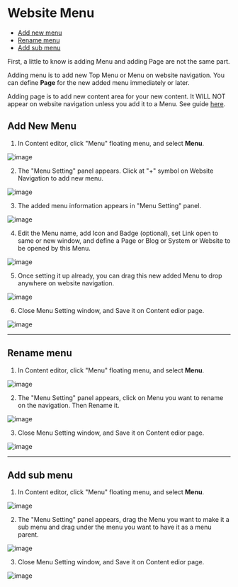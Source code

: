 # Website Menu

  - [Add new menu](#addnewmenu)
  - [Rename menu](#renamemenu)
  - [Add sub menu](#addsubmenu)



First, a little to know is adding Menu and adding Page are not the same part.

Adding menu is to add new Top Menu or Menu on website navigation. You can define **Page** for the new added menu immediately or later.

Adding page is to add new content area for your new content. It WILL NOT appear on website navigation unless you add it to a Menu. See guide [here](website-content.md).



<a name="addnewmenu"></a>
## Add New Menu

1. In Content editor, click "Menu" floating menu, and select **Menu**.

![image](images/Menu_01_add_new_menu.png)


2. The "Menu Setting" panel appears. Click at "+" symbol on Website Navigation to add new menu.

![image](images/Menu_02_click_add_new_menu.png)


3. The added menu information appears in "Menu Setting" panel.

![image](images/Menu_03_menu_setting_panel.png)


4. Edit the Menu name, add Icon and Badge (optional), set Link open to same or new window, and define a Page or Blog or System or Website to be opened by this Menu.

![image](images/Menu_04_real_time_preview.png)


5. Once setting it up already, you can drag this new added Menu to drop anywhere on website navigation.

![image](images/Menu_05_drag_and_drop_menu.png)


6. Close Menu Setting window, and Save it on Content edior page.

 ![image](images/Menu_05_02_save_add_menu.png)


---------------------------------------------------------------------------------------------------


<a name="renamemenu"></a>
## Rename menu


1. In Content editor, click "Menu" floating menu, and select **Menu**.

![image](images/Menu_06_rename_menu.png)


2. The "Menu Setting" panel appears, click on Menu you want to rename on the navigation. Then Rename it.


![image](images/Menu_07_click_rename_menu.png)

3. Close Menu Setting window, and Save it on Content edior page.

![image](images/Menu_08_save_rename_menu.png)
 

 ---------------------------------------------------------------------------------------------------



<a name="addsubmenu"></a>
## Add sub menu

1. In Content editor, click "Menu" floating menu, and select **Menu**.

![image](images/Menu_09_add_sub_menu.png)


2. The "Menu Setting" panel appears, drag the Menu you want to make it a sub menu and drag under the menu you want to have it as a menu parent.

![image](images/Menu_10_drag_and_drop_submenu.png)

3. Close Menu Setting window, and Save it on Content edior page.

 ![image](images/Menu_11_save_add_sub_menu.png)

